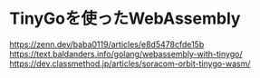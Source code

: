 # TinyGoを使ったWebAssembly

https://zenn.dev/baba0119/articles/e8d5478cfde15b
https://text.baldanders.info/golang/webassembly-with-tinygo/
https://dev.classmethod.jp/articles/soracom-orbit-tinygo-wasm/
